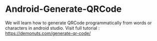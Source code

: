 # Android-Generate-QRCode
We will learn how to generate QRCode programmatically from words or characters in android studio. Visit full tutorial : https://demonuts.com/generate-qr-code/
